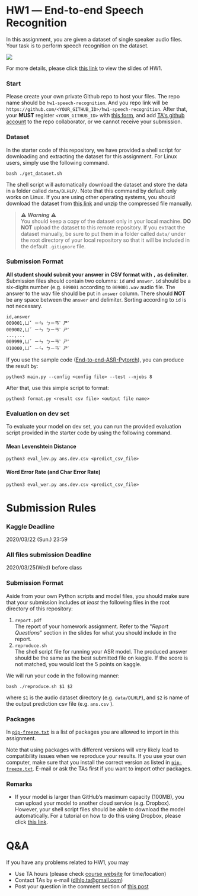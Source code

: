 # HW1 ― End-to-end Speech Recognition
In this assignment, you are given a dataset of single speaker audio files. Your task is to perform speech recognition on the dataset.

![](https://i.imgur.com/89NtMwS.png)

For more details, please click [this link](https://docs.google.com/presentation/d/1C2a1_V91EHjy3sgxy3rKWqU6hCIOOsbMWuOhYCZW5jQ) to view the slides of HW1.

### Start
Please create your own private Github repo to host your files. The repo name should be `hw1-speech-recognition`. And you repo link will be `https://github.com/<YOUR_GITHUB_ID>/hw1-speech-recognition`. After that, your **MUST** register `<YOUR_GITHUB_ID>` with [this form](https://forms.gle/G7LohptsqnxFkpWc9), and add [TA's github account](#) to the repo collaborator, or we cannot receive your submission.

### Dataset
In the starter code of this repository, we have provided a shell script for downloading and extracting the dataset for this assignment. For Linux users, simply use the following command.

    bash ./get_dataset.sh
The shell script will automatically download the dataset and store the data in a folder called `data/DLHLP/`. Note that this command by default only works on Linux. If you are using other operating systems, you should download the dataset from [this link](https://docs.google.com/uc?export=download&id=1daFU8tPPUyhN7Fc6JUTohEfHXIn6ZDgq) and unzip the compressed file manually.

> ⚠️  ***Warning*** ⚠️  
> You should keep a copy of the dataset only in your local machine. **DO NOT** upload the dataset to this remote repository. If you extract the dataset manually, be sure to put them in a folder called `data/` under the root directory of your local repository so that it will be included in the default `.gitignore` file.

### Submission Format

<p><strong>All student should submit your answer in CSV format with <code>,</code> as delimiter</strong>. Submission files should contain two columns: <code>id</code> and <code>answer</code>. <code>id</code> should be a six-digits number (e.g. <code>009001</code> according to <code>009001.wav</code> audio file. The answer to the wav file should be put in <code>answer</code> column. There should <strong>NOT</strong> be any space between the <code>answer</code> and delimiter. Sorting according to <code>id</code> is not necessary.

```
id,answer
009001,ㄩˇ ㄧㄣ ㄅㄧㄢˋ ㄕˋ
009002,ㄩˇ ㄧㄣ ㄅㄧㄢˋ ㄕˋ
...,...
009999,ㄩˇ ㄧㄣ ㄅㄧㄢˋ ㄕˋ
010000,ㄩˇ ㄧㄣ ㄅㄧㄢˋ ㄕˋ
```

If you use the sample code ([End-to-end-ASR-Pytorch](https://github.com/Alexander-H-Liu/End-to-end-ASR-Pytorch)), you can produce the result by: 
```
python3 main.py --config <config file> --test --njobs 8
```
After that, use this simple script to format:

```
python3 format.py <result csv file> <output file name>
```


### Evaluation on dev set
To evaluate your model on dev set, you can run the provided evaluation script provided in the starter code by using the following command.

#### Mean Levenshtein Distance
```
python3 eval_lev.py ans.dev.csv <predict_csv_file>
```

#### Word Error Rate (and Char Error Rate)
```
python3 eval_wer.py ans.dev.csv <predict_csv_file>
```

# Submission Rules
### Kaggle Deadline
2020/03/22 (Sun.) 23:59
### All files submission Deadline
2020/03/25(Wed) before class

### Submission Format
Aside from your own Python scripts and model files, you should make sure that your submission includes *at least* the following files in the root directory of this repository:
 1.   `report.pdf`  
The report of your homework assignment. Refer to the "*Report Questions*" section in the slides for what you should include in the report.
 2.   `reproduce.sh`  
The shell script file for running your ASR model. The produced answer should be the same as the best submitted file on kaggle. If the score is not matched, you would lost the 5 points on kaggle.

We will run your code in the following manner:

    bash ./reproduce.sh $1 $2
where `$1` is the audio dataset directory (e.g. `data/DLHLP`), and `$2` is name of the output prediction csv file (e.g. `ans.csv` ).

### Packages
In [`pip-freeze.txt`](https://github.com/DLHLP2020/hw1-speech-recognition/blob/master/pip-freeze.txt) is a list of packages you are allowed to import in this assignment.

Note that using packages with different versions will very likely lead to compatibility issues when we reproduce your results. If you use your own computer, make sure that you install the correct version as listed in [`pip-freeze.txt`](https://github.com/DLHLP2020/hw1-speech-recognition/blob/master/pip-freeze.txt). E-mail or ask the TAs first if you want to import other packages.

### Remarks
- If your model is larger than GitHub’s maximum capacity (100MB), you can upload your model to another cloud service (e.g. Dropbox). However, your shell script files should be able to download the model automatically. For a tutorial on how to do this using Dropbox, please click [this link](https://docs.google.com/presentation/d/1SsIeIij9ZOEN_TGdbAS1oWcI6bT1uSTI6b5__u2wdDc/edit?usp=sharing).

# Q&A
If you have any problems related to HW1, you may
- Use TA hours (please check [course website](http://speech.ee.ntu.edu.tw/~tlkagk/courses_DLHLP20.html) for time/location)
- Contact TAs by e-mail ([dlhlp.ta@gmail.com](mailto:dlhlp.ta@gmail.com))
- Post your question in the comment section of [this post](https://www.facebook.com/notes/deep-learning-for-human-language-processing-2020spring/hw1-qa/792120354630460/)
